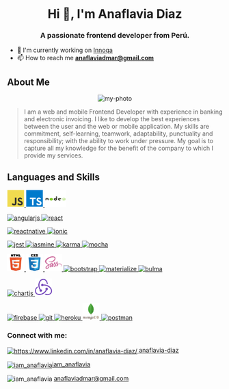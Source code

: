 <h1 align="center">Hi 👋, I'm Anaflavia Diaz</h1>
<h3 align="center">A passionate frontend developer from Perú.</h3>

- 🔭 I'm currently working on [Innoqa](https://innoqa.es/)
- 📫 How to reach me **anaflaviadmar@gmail.com**

<h2>About Me</h2>

<div align="center">
<img src="https://user-images.githubusercontent.com/15807118/117588220-abba9d80-b0e7-11eb-8191-6864e086362f.jpeg" alt="my-photo" width="250px">
</div>

> I am a web and mobile Frontend Developer with experience in banking and electronic invoicing. I like to develop the best experiences between the user and the web or mobile application. My skills are commitment, self-learning, teamwork, adaptability, punctuality and responsibility; with the ability to work under pressure. My goal is to capture all my knowledge for the benefit of the company to which I provide my services.

<h2>Languages and Skills</h2>

<a href="https://developer.mozilla.org/en-US/docs/Web/JavaScript" target="_blank"> <img src="https://raw.githubusercontent.com/devicons/devicon/master/icons/javascript/javascript-original.svg" alt="javascript" width="40" height="40"/> </a> 
<a href="https://www.typescriptlang.org/" target="_blank"> <img src="https://raw.githubusercontent.com/devicons/devicon/master/icons/typescript/typescript-original.svg" alt="typescript" width="40" height="40"/> </a> 
<a href="https://nodejs.org" target="_blank"> <img src="https://raw.githubusercontent.com/devicons/devicon/master/icons/nodejs/nodejs-original-wordmark.svg" alt="nodejs" width="50" height="40"/> </a> 

<a href="https://angular.io" target="_blank"> <img src="https://upload.wikimedia.org/wikipedia/commons/thumb/c/cf/Angular_full_color_logo.svg/250px-Angular_full_color_logo.svg.png" alt="angularjs" width="50" height="50"/> </a> 
<a href="https://reactjs.org/" target="_blank"> <img src="https://reactnative.dev/img/header_logo.svg" alt="react" width="40" height="50"/> </a> 

<a href="https://reactnative.dev/" target="_blank"> <img src="https://raw.githubusercontent.com/kristerkari/react-native-svg-transformer/master/images/react-native-logo.png" alt="reactnative" width="50" height="60"/> </a> 
<a href="https://ionicframework.com" target="_blank"> <img src="https://upload.wikimedia.org/wikipedia/commons/d/d1/Ionic_Logo.svg" alt="ionic" width="70" height="40"/> </a> 

<a href="https://jestjs.io" target="_blank"> <img src="https://www.vectorlogo.zone/logos/jestjsio/jestjsio-icon.svg" alt="jest" width="40" height="40"/> </a> 
<a href="https://jasmine.github.io/" target="_blank"> <img src="https://www.vectorlogo.zone/logos/jasmine/jasmine-icon.svg" alt="jasmine" width="40" height="40"/> </a> 
<a href="https://karma-runner.github.io/latest/index.html" target="_blank"> <img src="https://raw.githubusercontent.com/detain/svg-logos/780f25886640cef088af994181646db2f6b1a3f8/svg/karma.svg" alt="karma" width="40" height="40"/> </a> 
<a href="https://mochajs.org" target="_blank"> <img src="https://www.vectorlogo.zone/logos/mochajs/mochajs-icon.svg" alt="mocha" width="40" height="40"/> </a> 


<a href="https://www.w3.org/html/" target="_blank"> <img src="https://raw.githubusercontent.com/devicons/devicon/master/icons/html5/html5-original-wordmark.svg" alt="html5" width="40" height="40"/> </a> 
<a href="https://www.w3schools.com/css/" target="_blank"> <img src="https://raw.githubusercontent.com/devicons/devicon/master/icons/css3/css3-original-wordmark.svg" alt="css3" width="40" height="40"/> </a> 
<a href="https://sass-lang.com" target="_blank"> <img src="https://raw.githubusercontent.com/devicons/devicon/master/icons/sass/sass-original.svg" alt="sass" width="40" height="40"/> </a>
<a href="https://getbootstrap.com/" target="_blank"> <img src="https://getbootstrap.com/docs/5.0/assets/brand/bootstrap-social-logo.png" alt="bootstrap" width="40" height="40"/> </a> 
<a href="https://materializecss.com/" target="_blank"> <img src="https://raw.githubusercontent.com/prplx/svg-logos/5585531d45d294869c4eaab4d7cf2e9c167710a9/svg/materialize.svg" alt="materialize" width="40" height="40"/> </a> 
<a href="https://bulma.io/" target="_blank"> <img src="https://raw.githubusercontent.com/gilbarbara/logos/804dc257b59e144eaca5bc6ffd16949752c6f789/logos/bulma.svg" alt="bulma" width="40" height="40"/> </a> 

<a href="https://www.chartjs.org" target="_blank"> <img src="https://www.chartjs.org/media/logo-title.svg" alt="chartjs" width="40" height="40"/> </a> 
<a href="https://redux.js.org" target="_blank"> <img src="https://raw.githubusercontent.com/devicons/devicon/master/icons/redux/redux-original.svg" alt="redux" width="40" height="40"/> </a> 

<a href="https://firebase.google.com/" target="_blank"> <img src="https://www.vectorlogo.zone/logos/firebase/firebase-icon.svg" alt="firebase" width="40" height="40"/> </a> 
<a href="https://git-scm.com/" target="_blank"> <img src="https://www.vectorlogo.zone/logos/git-scm/git-scm-icon.svg" alt="git" width="40" height="40"/> </a> 
<a href="https://heroku.com" target="_blank"> <img src="https://www.vectorlogo.zone/logos/heroku/heroku-icon.svg" alt="heroku" width="40" height="40"/> </a> 
<a href="https://www.mongodb.com/" target="_blank"> <img src="https://raw.githubusercontent.com/devicons/devicon/master/icons/mongodb/mongodb-original-wordmark.svg" alt="mongodb" width="40" height="40"/> </a> 
<a href="https://postman.com" target="_blank"> <img src="https://www.vectorlogo.zone/logos/getpostman/getpostman-icon.svg" alt="postman" width="40" height="40"/> </a> 


<h3>Connect with me:</h3>

<p>
  <a href="https://www.linkedin.com/in/anaflavia-diaz/" target="blank">
  <img align="center" src="https://image.flaticon.com/icons/png/512/174/174857.png" alt="https://www.linkedin.com/in/anaflavia-diaz/" height="30" width="30" /> anaflavia-diaz</a>
</p>

<p>
  <a href="https://instagram.com/iam_anaflavia" target="blank">
  <img align="center" src="https://cdn.worldvectorlogo.com/logos/instagram-2016-5.svg" alt="iam_anaflavia" height="30" width="40" />iam_anaflavia</a>
</p>

<p>
  <img align="center" src="https://logos-marcas.com/wp-content/uploads/2020/11/Gmail-Logo.png" alt="iam_anaflavia" height="23" width="40" />
  <a href="mailto:anaflaviadmar@gmail.com">anaflaviadmar@gmail.com</a>
</p>
